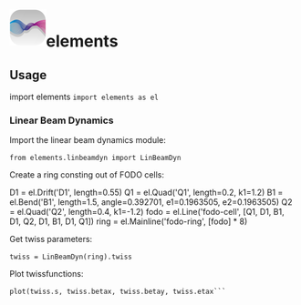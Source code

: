 <img src="images/icons/svg/logo.svg" width="64" height="64" align="left"/>

# elements


## Usage
import elements
```import elements as el```

### Linear Beam Dynamics
Import the linear beam dynamics module:

    from elements.linbeamdyn import LinBeamDyn

Create a ring consting out of FODO cells:  

  D1 = el.Drift('D1', length=0.55)
  Q1 = el.Quad('Q1', length=0.2, k1=1.2)
  B1 = el.Bend('B1', length=1.5, angle=0.392701, e1=0.1963505, e2=0.1963505)
  Q2 = el.Quad('Q2', length=0.4, k1=-1.2)
  fodo = el.Line('fodo-cell', [Q1, D1, B1, D1, Q2, D1, B1, D1, Q1])
  ring = el.Mainline('fodo-ring', [fodo] * 8)


Get twiss parameters:

    twiss = LinBeamDyn(ring).twiss


Plot twissfunctions:

    plot(twiss.s, twiss.betax, twiss.betay, twiss.etax```
